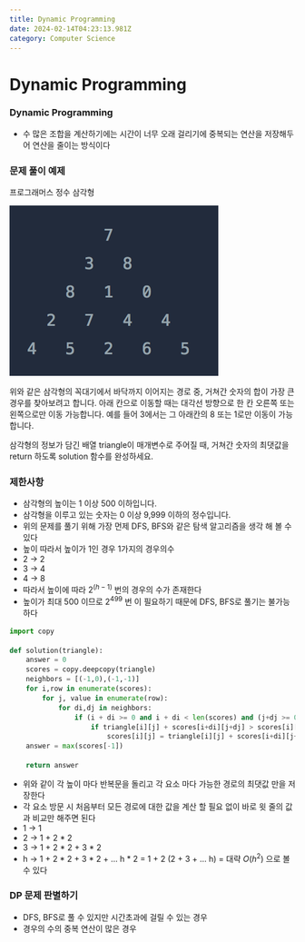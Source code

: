 ```yaml
---
title: Dynamic Programming
date: 2024-02-14T04:23:13.981Z
category: Computer Science
---
```

# Dynamic Programming

### Dynamic Programming

* 수 많은 조합을 계산하기에는 시간이 너무 오래 걸리기에 중복되는 연산을 저장해두어 연산을 줄이는 방식이다

### 문제 풀이 예제

프로그래머스 정수 삼각형

![](triangle.png)

위와 같은 삼각형의 꼭대기에서 바닥까지 이어지는 경로 중, 거쳐간 숫자의 합이 가장 큰 경우를 찾아보려고 합니다. 아래 칸으로 이동할 때는 대각선 방향으로 한 칸 오른쪽 또는 왼쪽으로만 이동 가능합니다. 예를 들어 3에서는 그 아래칸의 8 또는 1로만 이동이 가능합니다.

삼각형의 정보가 담긴 배열 triangle이 매개변수로 주어질 때, 거쳐간 숫자의 최댓값을 return 하도록 solution 함수를 완성하세요.

### 제한사항

* 삼각형의 높이는 1 이상 500 이하입니다.
* 삼각형을 이루고 있는 숫자는 0 이상 9,999 이하의 정수입니다.
* 위의 문제를 풀기 위해 가장 먼제 DFS, BFS와 같은 탐색 알고리즘을 생각 해 볼 수 있다
* 높이 따라서 높이가 1인 경우 1가지의 경우의수
* 2 → 2
* 3 → 4
* 4 → 8
* 따라서 높이에 따라 $2^{(h-1)}$ 번의 경우의 수가 존재한다
* 높이가 최대 500 이므로 $2^{499}$ 번 이 필요하기 때문에 DFS, BFS로 풀기는 불가능하다

```python
import copy

def solution(triangle):
    answer = 0
    scores = copy.deepcopy(triangle)
    neighbors = [(-1,0),(-1,-1)]
    for i,row in enumerate(scores):
        for j, value in enumerate(row):
            for di,dj in neighbors:
                if (i + di >= 0 and i + di < len(scores) and (j+dj >= 0 and j + dj < len(row)-1)): 
                    if triangle[i][j] + scores[i+di][j+dj] > scores[i][j]:
                        scores[i][j] = triangle[i][j] + scores[i+di][j+dj]
    answer = max(scores[-1])    
        
    return answer  
```

* 위와 같이 각 높이 마다 반복문을 돌리고 각 요소 마다 가능한 경로의 최댓값 만을 저장한다
* 각 요소 방문 시 처음부터 모든 경로에 대한 값을 계산 할 필요 없이 바로 윗 줄의 값과 비교만 해주면 된다
* 1 → 1
* 2 → 1 + 2 * 2
* 3 → 1 + 2 \* 2 + 3 \* 2
* h → 1 + 2 \* 2 + 3 \* 2 + … h * 2 = 1 + 2 (2 + 3 + … h) = 대략 $O(h^2)$ 으로 볼 수 있다

### DP 문제 판별하기

* DFS, BFS로 풀 수 있지만 시간초과에 걸릴 수 있는 경우
* 경우의 수의 중복 연산이 많은 경우